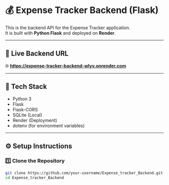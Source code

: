 # 💰 Expense Tracker Backend (Flask)

This is the backend API for the Expense Tracker application.  
It is built with **Python Flask** and deployed on **Render**.

---

## 🚀 Live Backend URL
🌐 **https://expense-tracker-backend-wlyv.onrender.com**

---

## 🧩 Tech Stack
- Python 3
- Flask
- Flask-CORS
- SQLite (Local)
- Render (Deployment)
- dotenv (for environment variables)

---

## ⚙️ Setup Instructions

### 1️⃣ Clone the Repository
```bash
git clone https://github.com/your-username/Expense_tracker_Backend.git
cd Expense_tracker_Backend
